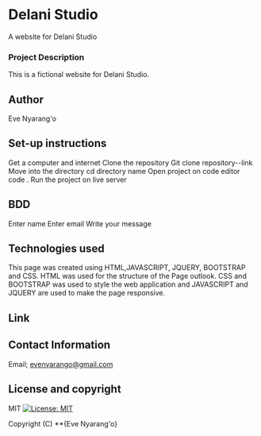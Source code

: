 # Delani Studio
A website for Delani Studio

### Project Description
This is a fictional website for Delani Studio.
## Author
Eve Nyarang'o
## Set-up instructions
Get a computer and internet
Clone the repository
Git clone repository--link
Move into the directory
cd directory name
Open project on code editor
code .
Run the project on live server
## BDD
Enter name
Enter email
Write your message
## Technologies used
This page was created using HTML,JAVASCRIPT, JQUERY, BOOTSTRAP and CSS. 
HTML was used for the structure of the Page outlook.
 CSS and BOOTSTRAP was used to style the web application and JAVASCRIPT and JQUERY are used to make the page responsive.
 ## Link

 ## Contact Information
 Email; evenyarango@gmail.com
 ## License and copyright
 MIT [![License: MIT](https://img.shields.io/badge/License-MIT-yellow.svg)](https://opensource.org/licenses/MIT)

Copyright (C) **{Eve Nyarang'o}

